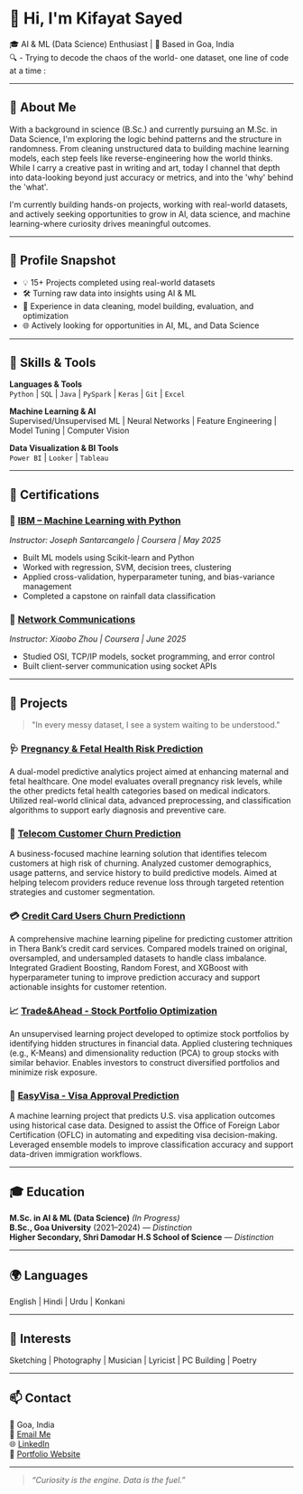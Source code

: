 # 👋 Hi, I'm Kifayat Sayed

🎓 AI & ML (Data Science) Enthusiast | 📍 Based in Goa, India  
🔍  - Trying to decode the chaos of the world- one dataset, one line of code at a time :

---

## 🧠 About Me

With a background in science (B.Sc.) and currently pursuing an M.Sc. in Data Science, I'm exploring the logic behind patterns and the structure in randomness. From cleaning unstructured data to building machine learning models, each step feels like reverse-engineering how the world thinks. While I carry a creative past in writing and art, today I channel that depth into data-looking beyond just accuracy or metrics, and into the 'why' behind the 'what'.

I'm currently building hands-on projects, working with real-world datasets, and actively seeking opportunities to grow in Al, data science, and machine learning-where curiosity drives meaningful outcomes.

---

## 🚀 Profile Snapshot

- 💡 15+ Projects completed using real-world datasets
- 🛠️ Turning raw data into insights using AI & ML
- 🔄 Experience in data cleaning, model building, evaluation, and optimization
- 🌐 Actively looking for opportunities in AI, ML, and Data Science

---

## 🧰 Skills & Tools

**Languages & Tools**  
`Python` | `SQL` | `Java` | `PySpark` | `Keras` | `Git` | `Excel`  

**Machine Learning & AI**  
Supervised/Unsupervised ML | Neural Networks | Feature Engineering | Model Tuning | Computer Vision

**Data Visualization & BI Tools**  
`Power BI` | `Looker` | `Tableau`

---

## 🧾 Certifications

### 📘 [IBM – Machine Learning with Python](https://www.coursera.org/learn/machine-learning-with-python)  
*Instructor: Joseph Santarcangelo | Coursera | May 2025*  
- Built ML models using Scikit-learn and Python  
- Worked with regression, SVM, decision trees, clustering  
- Applied cross-validation, hyperparameter tuning, and bias-variance management  
- Completed a capstone on rainfall data classification

### 📘 [Network Communications](https://www.coursera.org/learn/network-communications)  
*Instructor: Xiaobo Zhou | Coursera | June 2025*  
- Studied OSI, TCP/IP models, socket programming, and error control  
- Built client-server communication using socket APIs

---

## 📂 Projects

> "In every messy dataset, I see a system waiting to be understood."

### 🩺 [Pregnancy & Fetal Health Risk Prediction](https://github.com/Kifayat-PC/Pregnancy-Fetal-Health-Risk-Prediction)
A dual-model predictive analytics project aimed at enhancing maternal and fetal healthcare. 
One model evaluates overall pregnancy risk levels, while the other predicts fetal health categories based on medical indicators. 
Utilized real-world clinical data, advanced preprocessing, and classification algorithms to support early diagnosis and preventive care.

### 📱 [Telecom Customer Churn Prediction](https://github.com/Kifayat-PC/Telecom-Customer-Churn-Prediction)
A business-focused machine learning solution that identifies telecom customers at high risk of churning. 
Analyzed customer demographics, usage patterns, and service history to build predictive models.
Aimed at helping telecom providers reduce revenue loss through targeted retention strategies and customer segmentation.

### 💳 [Credit Card Users Churn Predictionn](https://github.com/Kifayat-PC/Credit-Card-Users-Churn-Prediction)
A comprehensive machine learning pipeline for predicting customer attrition in Thera Bank’s credit card services. 
Compared models trained on original, oversampled, and undersampled datasets to handle class imbalance. 
Integrated Gradient Boosting, Random Forest, and XGBoost with hyperparameter tuning to improve prediction accuracy and support actionable insights for customer retention.

### 📈 [Trade&Ahead - Stock Portfolio Optimization](https://github.com/Kifayat-PC/Trade-Ahead---Stock-Portfolio-Optimization)
An unsupervised learning project developed to optimize stock portfolios by identifying hidden structures in financial data. 
Applied clustering techniques (e.g., K-Means) and dimensionality reduction (PCA) to group stocks with similar behavior. 
Enables investors to construct diversified portfolios and minimize risk exposure.

### 🛂 [EasyVisa - Visa Approval Prediction](https://github.com/Kifayat-PC/EasyVisa-Visa-Approval-Prediction)
A machine learning project that predicts U.S. visa application outcomes using historical case data. 
Designed to assist the Office of Foreign Labor Certification (OFLC) in automating and expediting visa decision-making. 
Leveraged ensemble models to improve classification accuracy and support data-driven immigration workflows.

---

## 🎓 Education

**M.Sc. in AI & ML (Data Science)** *(In Progress)*  
**B.Sc., Goa University** (2021–2024) — *Distinction*  
**Higher Secondary, Shri Damodar H.S School of Science** — *Distinction*

---

## 🌍 Languages  
English | Hindi | Urdu | Konkani

---

## 🎨 Interests  
Sketching | Photography | Musician | Lyricist | PC Building | Poetry

---

## 📫 Contact  
📍 Goa, India  
📧 [Email Me](kifayatsayed301@gmail.com)  
🌐 [LinkedIn](https://www.linkedin.com/in/kifayat-sayed-9614a9244?utm_source=share&utm_campaign=share_via&utm_content=profile&utm_medium=android_app)  
💼 [Portfolio Website](https://your-website.com) 

---

> *“Curiosity is the engine. Data is the fuel.”*
